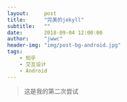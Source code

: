 ```yaml
---
layout:     post
title:      "完美的jekyll"
subtitle:   ""
date:       2018-09-04 12:00:00
author:     "jwwc"
header-img: "img/post-bg-android.jpg"
tags:
    - 知乎
    - 交互设计
    - Android
---
```

>这是我的第二次尝试

